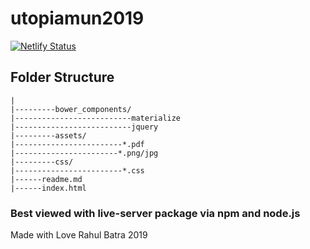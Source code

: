 # utopiamun2019
    
[![Netlify Status](https://api.netlify.com/api/v1/badges/b92266eb-faf2-449c-9a0a-9ecafc21c8b1/deploy-status)](https://app.netlify.com/sites/iumun2019/deploys)
## Folder Structure
```
|
|---------bower_components/
|--------------------------materialize
|--------------------------jquery
|---------assets/
|------------------------*.pdf
|-----------------------*.png/jpg
|---------css/
|------------------------*.css
|------readme.md
|------index.html

```

### Best viewed with live-server package via npm and node.js
Made with Love Rahul Batra 2019 
